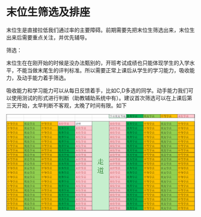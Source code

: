 # 末位生筛选及排座

末位生是直接拉低我们通过率的主要障碍。前期需要先把末位生筛选出来，末位生出来后需要重点关注，并优先辅导。

筛选：

末位生在在刚开始的时候是没办法甄别的，开班考试成绩也只能体现学生的入学水平，不能当做末尾生的评判标准。所以需要正常上课后从学生的学习能力，吸收能力，及动手能力着手筛选。

吸收能力和学习能力可以从每日反馈着手，比如C,D多选的同学。动手能力我们可以使用测试的形式进行判断（助教辅助系统中有）。建议首次筛选可以在上课后第三天开始，太早判断不客观，太晚了时间有限。如下

![](/assets/座位1.png)

